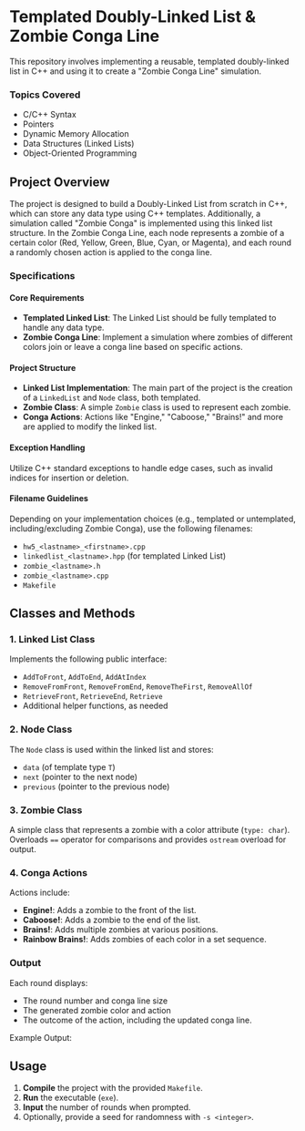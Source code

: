 # Templated Doubly-Linked List & Zombie Conga Line

This repository involves implementing a reusable, templated doubly-linked list in C++ and using it to create a "Zombie Conga Line" simulation. 

### Topics Covered
- C/C++ Syntax
- Pointers
- Dynamic Memory Allocation
- Data Structures (Linked Lists)
- Object-Oriented Programming

## Project Overview

The project is designed to build a Doubly-Linked List from scratch in C++, which can store any data type using C++ templates. Additionally, a simulation called "Zombie Conga" is implemented using this linked list structure. In the Zombie Conga Line, each node represents a zombie of a certain color (Red, Yellow, Green, Blue, Cyan, or Magenta), and each round a randomly chosen action is applied to the conga line.

### Specifications

#### Core Requirements
- **Templated Linked List**: The Linked List should be fully templated to handle any data type.
- **Zombie Conga Line**: Implement a simulation where zombies of different colors join or leave a conga line based on specific actions.

#### Project Structure
- **Linked List Implementation**: The main part of the project is the creation of a `LinkedList` and `Node` class, both templated.
- **Zombie Class**: A simple `Zombie` class is used to represent each zombie.
- **Conga Actions**: Actions like "Engine," "Caboose," "Brains!" and more are applied to modify the linked list.

#### Exception Handling
Utilize C++ standard exceptions to handle edge cases, such as invalid indices for insertion or deletion.

#### Filename Guidelines
Depending on your implementation choices (e.g., templated or untemplated, including/excluding Zombie Conga), use the following filenames:
- `hw5_<lastname>_<firstname>.cpp`
- `linkedlist_<lastname>.hpp` (for templated Linked List)
- `zombie_<lastname>.h`
- `zombie_<lastname>.cpp`
- `Makefile`

## Classes and Methods

### 1. Linked List Class
Implements the following public interface:
- `AddToFront`, `AddToEnd`, `AddAtIndex`
- `RemoveFromFront`, `RemoveFromEnd`, `RemoveTheFirst`, `RemoveAllOf`
- `RetrieveFront`, `RetrieveEnd`, `Retrieve`
- Additional helper functions, as needed

### 2. Node Class
The `Node` class is used within the linked list and stores:
- `data` (of template type `T`)
- `next` (pointer to the next node)
- `previous` (pointer to the previous node)

### 3. Zombie Class
A simple class that represents a zombie with a color attribute (`type: char`). Overloads `==` operator for comparisons and provides `ostream` overload for output.

### 4. Conga Actions
Actions include:
- **Engine!**: Adds a zombie to the front of the list.
- **Caboose!**: Adds a zombie to the end of the list.
- **Brains!**: Adds multiple zombies at various positions.
- **Rainbow Brains!**: Adds zombies of each color in a set sequence.

### Output
Each round displays:
- The round number and conga line size
- The generated zombie color and action
- The outcome of the action, including the updated conga line.

Example Output:

## Usage

1. **Compile** the project with the provided `Makefile`.
2. **Run** the executable (`exe`).
3. **Input** the number of rounds when prompted.
4. Optionally, provide a seed for randomness with `-s <integer>`.
